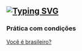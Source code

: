 [![Typing SVG](https://readme-typing-svg.demolab.com?font=Silkscreen&size=30&pause=1000&color=66F700&background=E0FF004D&vCenter=true&width=435&lines=Conditions_+%F0%9F%91%A8%E2%80%8D%F0%9F%92%BB+)](https://git.io/typing-svg)
---
### Prática com condições
[Você é brasileiro?](https://edozz42.github.io/Conditions/)
